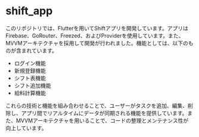 # shift_app

このリポジトリでは、Flutterを用いてShiftアプリを開発しています。アプリはFirebase、GoRouter、Freezed、およびProviderを使用しています。また、MVVMアーキテクチャを採用して開発が行われました。機能としては、以下のものが含まれています。

- ログイン機能
- 新規登録機能
- シフト表機能
- シフト追加機能
- 給料計算機能

これらの技術と機能を組み合わせることで、ユーザーがタスクを追加、編集、削除し、アプリ間でリアルタイムにデータが同期される機能を提供しています。また、MVVMアーキテクチャを用いることで、コードの整理とメンテナンス性が向上しています。